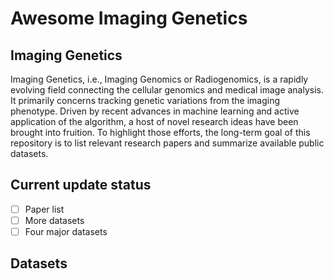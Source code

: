 # Awesome Imaging Genetics

## Imaging Genetics
Imaging Genetics, i.e., Imaging Genomics or Radiogenomics, is a rapidly evolving field connecting the cellular genomics and medical image analysis. It primarily concerns tracking genetic variations from the imaging phenotype. Driven by recent advances in machine learning and active application of the algorithm, a host of novel research ideas have been brought into fruition. To highlight those efforts, the long-term goal of this repository is to list relevant research papers and summarize available public datasets. 

## Current update status
* [ ] Paper list
* [ ] More datasets
* [ ] Four major datasets

## Datasets
